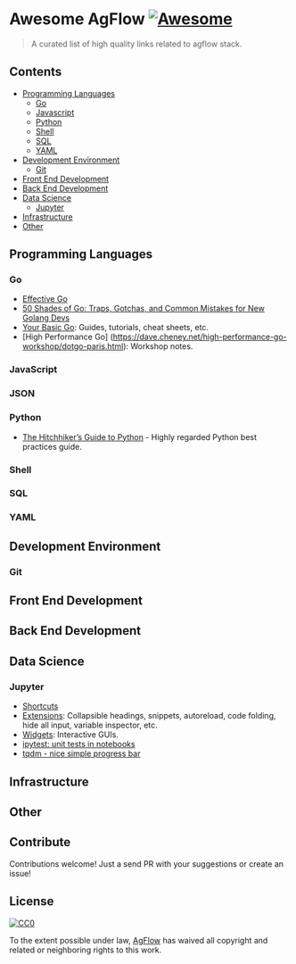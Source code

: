 # Awesome AgFlow [![Awesome](https://awesome.re/badge.svg)](https://awesome.re)

> A curated list of high quality links related to agflow stack.

## Contents
- [Programming Languages](#programming-languages)
  - [Go](#go)
  - [Javascript](#javascript)
  - [Python](#python)
  - [Shell](#python)
  - [SQL](#sql)
  - [YAML](#yaml)
- [Development Environment](#development-environment)
  - [Git](#git)
- [Front End Development](#front-end-development)
- [Back End Development](#back-end-development)
- [Data Science](#data-science)
  - [Jupyter](#jupyter)
- [Infrastructure](#infrastructure)
- [Other](#other)


## Programming Languages

### Go
- [Effective Go](https://golang.org/doc/effective_go.html)
- [50 Shades of Go: Traps, Gotchas, and Common Mistakes for New Golang Devs](http://devs.cloudimmunity.com/gotchas-and-common-mistakes-in-go-golang/)
- [Your Basic Go](https://yourbasic.org/golang/): Guides, tutorials, cheat sheets, etc.
- [High Performance Go] (https://dave.cheney.net/high-performance-go-workshop/dotgo-paris.html): Workshop notes.

### JavaScript
### JSON

### Python
- [The Hitchhiker’s Guide to Python](https://docs.python-guide.org/) - Highly regarded Python best practices guide.

### Shell
### SQL
### YAML


## Development Environment

### Git
## Front End Development
## Back End Development
## Data Science

### Jupyter
- [Shortcuts](https://www.cheatography.com/weidadeyue/cheat-sheets/jupyter-notebook/)
- [Extensions](https://jupyter-contrib-nbextensions.readthedocs.io/en/latest/nbextensions.html): Collapsible headings, snippets, autoreload, code folding, hide all input, variable inspector, etc.
- [Widgets](https://ipywidgets.readthedocs.io/en/stable/examples/Widget%20Basics.html):  Interactive GUIs.
- [ipytest: unit tests in notebooks](https://pypi.org/project/ipytest/)
- [tqdm - nice simple progress bar](https://github.com/tqdm/tqdm#ipython-jupyter-integration)

## Infrastructure
## Other

## Contribute

Contributions welcome! Just a send PR with your suggestions or create an issue!


## License

[![CC0](http://mirrors.creativecommons.org/presskit/buttons/88x31/svg/cc-zero.svg)](https://creativecommons.org/publicdomain/zero/1.0)

To the extent possible under law, [AgFlow](https://github.com/agflow) has waived all copyright and
related or neighboring rights to this work.
